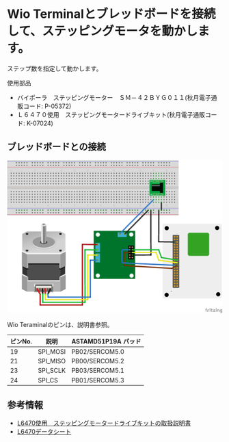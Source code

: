 # Wio Terminalとブレッドボードを接続して、ステッピングモータを動かします。

ステップ数を指定して動かします。

使用部品
* バイポーラ　ステッピングモーター　ＳＭ－４２ＢＹＧ０１１(秋月電子通販コード: P-05372)
* Ｌ６４７０使用　ステッピングモータードライブキット(秋月電子通販コード: K-07024)

## ブレッドボードとの接続

![Breadboad](./images/stepper_motor_breadboard.png)


Wio Teraminalのピンは、説明書参照。

| ピンNo. | 説明     | ASTAMD51P19A パッド |
| ------- | -------- | ------------------  |
| 19      | SPI_MOSI | PB02/SERCOM5.0      |
| 21      | SPI_MISO | PB00/SERCOM5.2      |
| 23      | SPI_SCLK | PB03/SERCOM5.1      |
| 24      | SPI_CS   | PB01/SERCOM5.3      |

## 参考情報

* [L6470使用　ステッピングモータードライブキットの取扱説明書](https://akizukidenshi.com/download/ds/akizuki/AE-L6470_20190118.pdf)
* [L6470データシート](https://akizukidenshi.com/download/ds/st/L6470.pdf)
